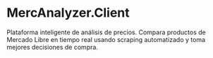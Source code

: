 # MercAnalyzer.Client
Plataforma inteligente de análisis de precios. Compara productos de Mercado Libre en tiempo real usando scraping automatizado y toma mejores decisiones de compra.
